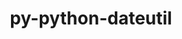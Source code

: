 ---
title: "py-python-dateutil"
layout: cache
categories: [package, develop]
meta: {"compilers": ["none"], "num_specs": 116, "num_specs_by_stack": {"data-vis-sdk": 9, "e4s": 36, "e4s-neoverse-v2": 9, "e4s-oneapi": 15, "e4s-rocm-external": 9, "hep": 13, "ml-darwin-aarch64-mps": 9, "ml-linux-aarch64-cpu": 9, "ml-linux-aarch64-cuda": 9, "ml-linux-x86_64-cpu": 9, "ml-linux-x86_64-cuda": 9, "radiuss": 9, "root": 116}, "oss": ["sequoia", "ubuntu18.04", "ubuntu20.04", "ubuntu22.04", "ubuntu24.04"], "platforms": ["darwin", "linux"], "stacks": ["data-vis-sdk", "e4s", "e4s-neoverse-v2", "e4s-oneapi", "e4s-rocm-external", "hep", "ml-darwin-aarch64-mps", "ml-linux-aarch64-cpu", "ml-linux-aarch64-cuda", "ml-linux-x86_64-cpu", "ml-linux-x86_64-cuda", "radiuss", "root"], "targets": ["aarch64", "neoverse_v2", "x86_64_v3"], "versions": ["2.8.2", "2.9.0.post0"]}
spec_details: [{"compiler": "none", "hash": "2cs3kypixzn5i6v3r3ofcyxymz35wcgu", "os": "ubuntu22.04", "platform": "linux", "size": "-", "stacks": ["e4s", "root"], "target": "x86_64_v3", "variants": ["build_system=python_pip"], "versions": ["2.8.2"]}, {"compiler": "none", "hash": "2vgwq6cmob3glyq5kp55fanhtcfqoigy", "os": "ubuntu22.04", "platform": "linux", "size": "-", "stacks": ["e4s", "root"], "target": "x86_64_v3", "variants": ["build_system=python_pip"], "versions": ["2.8.2"]}, {"compiler": "none", "hash": "2vn6k7btspg2fkabvyj6ni3kaufptyzo", "os": "ubuntu24.04", "platform": "linux", "size": "-", "stacks": ["ml-linux-aarch64-cpu", "ml-linux-aarch64-cuda", "root"], "target": "aarch64", "variants": ["build_system=python_pip"], "versions": ["2.8.2"]}, {"compiler": "none", "hash": "2xnf6o6ayt5737k55rblmiza3g6dmcer", "os": "ubuntu22.04", "platform": "linux", "size": "-", "stacks": ["e4s", "root"], "target": "x86_64_v3", "variants": ["build_system=python_pip"], "versions": ["2.8.2"]}, {"compiler": "none", "hash": "3mdqdhdreyxunzmghwgt6ncoenof6uhm", "os": "sequoia", "platform": "darwin", "size": "-", "stacks": ["ml-darwin-aarch64-mps", "root"], "target": "aarch64", "variants": ["build_system=python_pip"], "versions": ["2.8.2"]}, {"compiler": "none", "hash": "3veau6hjn3rg22g6fhgaz7aiqo2wkq4o", "os": "ubuntu22.04", "platform": "linux", "size": "-", "stacks": ["e4s", "root"], "target": "x86_64_v3", "variants": ["build_system=python_pip"], "versions": ["2.8.2"]}, {"compiler": "none", "hash": "3y62dhllczc5ffli6sjb5gwrn4v67rjs", "os": "ubuntu22.04", "platform": "linux", "size": "-", "stacks": ["hep", "root"], "target": "x86_64_v3", "variants": ["build_system=python_pip"], "versions": ["2.9.0.post0"]}, {"compiler": "none", "hash": "44rj2g4dstu5i44k4hyqinabmwg7pkn2", "os": "ubuntu22.04", "platform": "linux", "size": "-", "stacks": ["e4s-oneapi", "root"], "target": "x86_64_v3", "variants": ["build_system=python_pip"], "versions": ["2.8.2"]}, {"compiler": "none", "hash": "4avdb4hpcg3mvzwnrhdqojddi3236xio", "os": "ubuntu18.04", "platform": "linux", "size": "-", "stacks": ["radiuss", "root"], "target": "x86_64_v3", "variants": ["build_system=python_pip"], "versions": ["2.8.2"]}, {"compiler": "none", "hash": "4c3qkaan77avaomxw4e7hzt6d3qkiyqx", "os": "ubuntu22.04", "platform": "linux", "size": "-", "stacks": ["e4s-oneapi", "root"], "target": "x86_64_v3", "variants": ["build_system=python_pip"], "versions": ["2.8.2"]}, {"compiler": "none", "hash": "4c434yckmbmuhn3hlhu3ju3einhpcrae", "os": "ubuntu22.04", "platform": "linux", "size": "-", "stacks": ["e4s", "root"], "target": "x86_64_v3", "variants": ["build_system=python_pip"], "versions": ["2.8.2"]}, {"compiler": "none", "hash": "4ivisqb7e4tfnh356g5bhangyd2qspaa", "os": "ubuntu20.04", "platform": "linux", "size": "-", "stacks": ["data-vis-sdk", "root"], "target": "x86_64_v3", "variants": ["build_system=python_pip"], "versions": ["2.8.2"]}, {"compiler": "none", "hash": "4kuf437u2nk6v5ide2myqdzqytajgvfb", "os": "ubuntu22.04", "platform": "linux", "size": "-", "stacks": ["e4s", "root"], "target": "x86_64_v3", "variants": ["build_system=python_pip"], "versions": ["2.8.2"]}, {"compiler": "none", "hash": "4lh4dyj232nyr3xzsxn7fr7c2p2khqqw", "os": "ubuntu22.04", "platform": "linux", "size": "-", "stacks": ["e4s", "e4s-rocm-external", "hep", "root"], "target": "x86_64_v3", "variants": ["build_system=python_pip"], "versions": ["2.8.2"]}, {"compiler": "none", "hash": "4qsttntpgzux5c3sddmp5ot5nunjodod", "os": "ubuntu24.04", "platform": "linux", "size": "-", "stacks": ["ml-linux-x86_64-cpu", "ml-linux-x86_64-cuda", "root"], "target": "x86_64_v3", "variants": ["build_system=python_pip"], "versions": ["2.8.2"]}, {"compiler": "none", "hash": "4xyaw3shfei4zn4xamzery2p7pz5kfuu", "os": "ubuntu24.04", "platform": "linux", "size": "-", "stacks": ["ml-linux-x86_64-cpu", "ml-linux-x86_64-cuda", "root"], "target": "x86_64_v3", "variants": ["build_system=python_pip"], "versions": ["2.8.2"]}, {"compiler": "none", "hash": "5c3zoqczqfvj65jfog5scabsggdvnky2", "os": "ubuntu22.04", "platform": "linux", "size": "-", "stacks": ["e4s-oneapi", "root"], "target": "x86_64_v3", "variants": ["build_system=python_pip"], "versions": ["2.8.2"]}, {"compiler": "none", "hash": "5e5mtyaunhckoqb7pzr4mnczkk7sxijp", "os": "ubuntu22.04", "platform": "linux", "size": "-", "stacks": ["e4s", "root"], "target": "x86_64_v3", "variants": ["build_system=python_pip"], "versions": ["2.8.2"]}, {"compiler": "none", "hash": "5f4hh7o34blrg23aoali7jzpxq2m4tgt", "os": "ubuntu24.04", "platform": "linux", "size": "-", "stacks": ["ml-linux-x86_64-cpu", "ml-linux-x86_64-cuda", "root"], "target": "x86_64_v3", "variants": ["build_system=python_pip"], "versions": ["2.8.2"]}, {"compiler": "none", "hash": "5gx2xrw3x4lgqvmlgdetvcbvzjqw4qj6", "os": "ubuntu22.04", "platform": "linux", "size": "-", "stacks": ["e4s", "root"], "target": "x86_64_v3", "variants": ["build_system=python_pip"], "versions": ["2.8.2"]}, {"compiler": "none", "hash": "5k7dwtgvpeqb4ef2uxrhx66srrybqnaq", "os": "ubuntu22.04", "platform": "linux", "size": "-", "stacks": ["e4s-oneapi", "root"], "target": "x86_64_v3", "variants": ["build_system=python_pip"], "versions": ["2.8.2"]}, {"compiler": "none", "hash": "5t357g7ucybhazbwjqnmyipovislwkqr", "os": "ubuntu22.04", "platform": "linux", "size": "-", "stacks": ["hep", "root"], "target": "x86_64_v3", "variants": ["build_system=python_pip"], "versions": ["2.9.0.post0"]}, {"compiler": "none", "hash": "6gqul5ijct4hxzc2nnljwfha7txseny5", "os": "ubuntu22.04", "platform": "linux", "size": "-", "stacks": ["e4s-oneapi", "root"], "target": "x86_64_v3", "variants": ["build_system=python_pip"], "versions": ["2.8.2"]}, {"compiler": "none", "hash": "6jwlsyvna3kqw64np2fxcfsdutzblem2", "os": "ubuntu22.04", "platform": "linux", "size": "-", "stacks": ["e4s", "root"], "target": "x86_64_v3", "variants": ["build_system=python_pip"], "versions": ["2.8.2"]}, {"compiler": "none", "hash": "6lomnkojewhbf7sobp5jppusakbfvdfy", "os": "ubuntu22.04", "platform": "linux", "size": "-", "stacks": ["e4s", "root"], "target": "x86_64_v3", "variants": ["build_system=python_pip"], "versions": ["2.8.2"]}, {"compiler": "none", "hash": "7qelqw36tnqrw5p7aepswftv4g6qrgzn", "os": "ubuntu24.04", "platform": "linux", "size": "-", "stacks": ["ml-linux-x86_64-cpu", "ml-linux-x86_64-cuda", "root"], "target": "x86_64_v3", "variants": ["build_system=python_pip"], "versions": ["2.8.2"]}, {"compiler": "none", "hash": "acbb3num5a6gqfqzgsrr25wqumyyraxn", "os": "ubuntu22.04", "platform": "linux", "size": "-", "stacks": ["e4s-oneapi", "root"], "target": "x86_64_v3", "variants": ["build_system=python_pip"], "versions": ["2.8.2"]}, {"compiler": "none", "hash": "alom2z3lfagsrdsclqlqvbfdl2ahhpko", "os": "ubuntu18.04", "platform": "linux", "size": "-", "stacks": ["radiuss", "root"], "target": "x86_64_v3", "variants": ["build_system=python_pip"], "versions": ["2.8.2"]}, {"compiler": "none", "hash": "aui22cm6an4abax2yjdt7q753tkysrab", "os": "ubuntu22.04", "platform": "linux", "size": "-", "stacks": ["e4s", "root"], "target": "x86_64_v3", "variants": ["build_system=python_pip"], "versions": ["2.8.2"]}, {"compiler": "none", "hash": "bhz6ixhbivp5kowsrs4g2klw72a5gqem", "os": "ubuntu24.04", "platform": "linux", "size": "-", "stacks": ["ml-linux-x86_64-cpu", "ml-linux-x86_64-cuda", "root"], "target": "x86_64_v3", "variants": ["build_system=python_pip"], "versions": ["2.8.2"]}, {"compiler": "none", "hash": "c7csvlv4am3is6r45mkcdn33iolyi65y", "os": "ubuntu22.04", "platform": "linux", "size": "-", "stacks": ["e4s", "root"], "target": "x86_64_v3", "variants": ["build_system=python_pip"], "versions": ["2.9.0.post0"]}, {"compiler": "none", "hash": "ci5asc5yz23nqep7eycbcm5kdjo22aoa", "os": "ubuntu18.04", "platform": "linux", "size": "-", "stacks": ["radiuss", "root"], "target": "x86_64_v3", "variants": ["build_system=python_pip"], "versions": ["2.8.2"]}, {"compiler": "none", "hash": "cjghbep4fan6dqx5mcd77gwzxbiei3ho", "os": "ubuntu22.04", "platform": "linux", "size": "-", "stacks": ["hep", "root"], "target": "x86_64_v3", "variants": ["build_system=python_pip"], "versions": ["2.9.0.post0"]}, {"compiler": "none", "hash": "ckprzr3x6tbtml6v5ztzep7mcdsjuqf3", "os": "ubuntu20.04", "platform": "linux", "size": "-", "stacks": ["data-vis-sdk", "root"], "target": "x86_64_v3", "variants": ["build_system=python_pip"], "versions": ["2.8.2"]}, {"compiler": "none", "hash": "cr5c5cb7p4xjww4wxmtxp73pssxlxcfp", "os": "ubuntu22.04", "platform": "linux", "size": "-", "stacks": ["e4s-neoverse-v2", "root"], "target": "neoverse_v2", "variants": ["build_system=python_pip"], "versions": ["2.8.2"]}, {"compiler": "none", "hash": "cyjqidjisdxaaccncxieg7kqcewyrycs", "os": "ubuntu22.04", "platform": "linux", "size": "-", "stacks": ["e4s", "e4s-rocm-external", "root"], "target": "x86_64_v3", "variants": ["build_system=python_pip"], "versions": ["2.8.2"]}, {"compiler": "none", "hash": "djazfdrk66hx2xjf3q3p6ipuhyzin7hv", "os": "sequoia", "platform": "darwin", "size": "-", "stacks": ["ml-darwin-aarch64-mps", "root"], "target": "aarch64", "variants": ["build_system=python_pip"], "versions": ["2.8.2"]}, {"compiler": "none", "hash": "dvnemitlr374plybcpfm3s325n3j5yqf", "os": "ubuntu24.04", "platform": "linux", "size": "-", "stacks": ["ml-linux-x86_64-cpu", "ml-linux-x86_64-cuda", "root"], "target": "x86_64_v3", "variants": ["build_system=python_pip"], "versions": ["2.8.2"]}, {"compiler": "none", "hash": "e4dq3qrry35zow75hpqtxwxa2pgfexmq", "os": "ubuntu18.04", "platform": "linux", "size": "-", "stacks": ["radiuss", "root"], "target": "x86_64_v3", "variants": ["build_system=python_pip"], "versions": ["2.8.2"]}, {"compiler": "none", "hash": "e5puohxom32b3szaqyztjnb7plpxc24c", "os": "ubuntu22.04", "platform": "linux", "size": "-", "stacks": ["e4s", "root"], "target": "x86_64_v3", "variants": ["build_system=python_pip"], "versions": ["2.8.2"]}, {"compiler": "none", "hash": "e6faqnemgyt4xaloslm67tciemaysnrl", "os": "ubuntu24.04", "platform": "linux", "size": "-", "stacks": ["ml-linux-aarch64-cpu", "ml-linux-aarch64-cuda", "root"], "target": "aarch64", "variants": ["build_system=python_pip"], "versions": ["2.8.2"]}, {"compiler": "none", "hash": "ebr6ygifwsl5s4jpjquxmfrcj5jvctdy", "os": "ubuntu22.04", "platform": "linux", "size": "-", "stacks": ["e4s-oneapi", "root"], "target": "x86_64_v3", "variants": ["build_system=python_pip"], "versions": ["2.8.2"]}, {"compiler": "none", "hash": "ecoltcwvj44ziftcu3xtjsupfzo2vohj", "os": "ubuntu22.04", "platform": "linux", "size": "-", "stacks": ["e4s-oneapi", "root"], "target": "x86_64_v3", "variants": ["build_system=python_pip"], "versions": ["2.8.2"]}, {"compiler": "none", "hash": "ejsaje5srnxeu5gsfv3m26otr26wqwr7", "os": "ubuntu22.04", "platform": "linux", "size": "-", "stacks": ["hep", "root"], "target": "x86_64_v3", "variants": ["build_system=python_pip"], "versions": ["2.9.0.post0"]}, {"compiler": "none", "hash": "emntyvel7bbrfjo4kg4su7ggjwvqk6rl", "os": "ubuntu18.04", "platform": "linux", "size": "-", "stacks": ["radiuss", "root"], "target": "x86_64_v3", "variants": ["build_system=python_pip"], "versions": ["2.8.2"]}, {"compiler": "none", "hash": "epkuyrknr7rqpchwopqfczfqvfqbeyuz", "os": "ubuntu22.04", "platform": "linux", "size": "-", "stacks": ["e4s-oneapi", "root"], "target": "x86_64_v3", "variants": ["build_system=python_pip"], "versions": ["2.8.2"]}, {"compiler": "none", "hash": "fe4amwemxi6r7wtnw6r6dj7givbuaiwv", "os": "ubuntu24.04", "platform": "linux", "size": "-", "stacks": ["ml-linux-x86_64-cpu", "ml-linux-x86_64-cuda", "root"], "target": "x86_64_v3", "variants": ["build_system=python_pip"], "versions": ["2.8.2"]}, {"compiler": "none", "hash": "fjrvsallb3bpi6m2oko6eafgiewuqqjw", "os": "ubuntu22.04", "platform": "linux", "size": "-", "stacks": ["e4s-neoverse-v2", "root"], "target": "neoverse_v2", "variants": ["build_system=python_pip"], "versions": ["2.8.2"]}, {"compiler": "none", "hash": "fwcvtc4o2mv65o3567o3d76fhlwvxsy5", "os": "ubuntu24.04", "platform": "linux", "size": "-", "stacks": ["ml-linux-x86_64-cpu", "ml-linux-x86_64-cuda", "root"], "target": "x86_64_v3", "variants": ["build_system=python_pip"], "versions": ["2.8.2"]}, {"compiler": "none", "hash": "fzju6qzp24wxgg5p5xwkikkdyiwjmwcj", "os": "ubuntu24.04", "platform": "linux", "size": "-", "stacks": ["ml-linux-aarch64-cpu", "ml-linux-aarch64-cuda", "root"], "target": "aarch64", "variants": ["build_system=python_pip"], "versions": ["2.8.2"]}, {"compiler": "none", "hash": "ggemttnw2yfyptxnn2kycd7nzdcpx7we", "os": "ubuntu24.04", "platform": "linux", "size": "-", "stacks": ["ml-linux-aarch64-cpu", "ml-linux-aarch64-cuda", "root"], "target": "aarch64", "variants": ["build_system=python_pip"], "versions": ["2.8.2"]}, {"compiler": "none", "hash": "h4u3gae3nlnh6fcwk5p6x4ct4jub54di", "os": "ubuntu20.04", "platform": "linux", "size": "-", "stacks": ["data-vis-sdk", "root"], "target": "x86_64_v3", "variants": ["build_system=python_pip"], "versions": ["2.8.2"]}, {"compiler": "none", "hash": "hnkfl6wdsypadn3f5a7fi6racq3jg7my", "os": "ubuntu22.04", "platform": "linux", "size": "-", "stacks": ["e4s-neoverse-v2", "root"], "target": "neoverse_v2", "variants": ["build_system=python_pip"], "versions": ["2.8.2"]}, {"compiler": "none", "hash": "i3drzxwh6jklkqrpgncngiwdck3znf2t", "os": "ubuntu22.04", "platform": "linux", "size": "-", "stacks": ["hep", "root"], "target": "x86_64_v3", "variants": ["build_system=python_pip"], "versions": ["2.8.2"]}, {"compiler": "none", "hash": "ilwgh56jslbomivsw4xam4q46rujqphz", "os": "ubuntu22.04", "platform": "linux", "size": "-", "stacks": ["hep", "root"], "target": "x86_64_v3", "variants": ["build_system=python_pip"], "versions": ["2.9.0.post0"]}, {"compiler": "none", "hash": "iquykfuzvjgu5bhyyhtww5jdfz5oft2x", "os": "ubuntu22.04", "platform": "linux", "size": "-", "stacks": ["e4s-oneapi", "root"], "target": "x86_64_v3", "variants": ["build_system=python_pip"], "versions": ["2.8.2"]}, {"compiler": "none", "hash": "jfuobegf56ulhn554fcbvlnv6v6tcgnz", "os": "ubuntu18.04", "platform": "linux", "size": "-", "stacks": ["radiuss", "root"], "target": "x86_64_v3", "variants": ["build_system=python_pip"], "versions": ["2.8.2"]}, {"compiler": "none", "hash": "jjfoxtxygfa5nqpinrfe3q5vfocmbx7b", "os": "ubuntu22.04", "platform": "linux", "size": "-", "stacks": ["e4s", "e4s-rocm-external", "root"], "target": "x86_64_v3", "variants": ["build_system=python_pip"], "versions": ["2.8.2"]}, {"compiler": "none", "hash": "juvlxbegwxninbeng5c33jtt2jf53gsz", "os": "ubuntu22.04", "platform": "linux", "size": "-", "stacks": ["e4s", "root"], "target": "x86_64_v3", "variants": ["build_system=python_pip"], "versions": ["2.8.2"]}, {"compiler": "none", "hash": "k5kughekjxmpwoqmxl6ntrjsyiulrn5l", "os": "ubuntu22.04", "platform": "linux", "size": "-", "stacks": ["e4s-neoverse-v2", "root"], "target": "neoverse_v2", "variants": ["build_system=python_pip"], "versions": ["2.8.2"]}, {"compiler": "none", "hash": "kc4ihsxmja6yi3xjwqgyyjujpa3vhoti", "os": "ubuntu22.04", "platform": "linux", "size": "-", "stacks": ["e4s", "e4s-rocm-external", "root"], "target": "x86_64_v3", "variants": ["build_system=python_pip"], "versions": ["2.8.2"]}, {"compiler": "none", "hash": "kifw5ah65sxa3camfk6k5yhdnkr5gb7i", "os": "ubuntu24.04", "platform": "linux", "size": "-", "stacks": ["ml-linux-aarch64-cpu", "ml-linux-aarch64-cuda", "root"], "target": "aarch64", "variants": ["build_system=python_pip"], "versions": ["2.8.2"]}, {"compiler": "none", "hash": "lac3zqt4egbcnmj4ddvl77wcxakvhkct", "os": "sequoia", "platform": "darwin", "size": "-", "stacks": ["ml-darwin-aarch64-mps", "root"], "target": "aarch64", "variants": ["build_system=python_pip"], "versions": ["2.8.2"]}, {"compiler": "none", "hash": "laokfx6wf72rl3rb3apslhbgynwb7mxd", "os": "ubuntu18.04", "platform": "linux", "size": "-", "stacks": ["radiuss", "root"], "target": "x86_64_v3", "variants": ["build_system=python_pip"], "versions": ["2.8.2"]}, {"compiler": "none", "hash": "lm365jpnxejvjbptjv3rvmzxo7qkrdms", "os": "ubuntu22.04", "platform": "linux", "size": "-", "stacks": ["hep", "root"], "target": "x86_64_v3", "variants": ["build_system=python_pip"], "versions": ["2.8.2"]}, {"compiler": "none", "hash": "lmjqouuectala567x2z7a5xofleofsmg", "os": "ubuntu22.04", "platform": "linux", "size": "-", "stacks": ["e4s", "hep", "root"], "target": "x86_64_v3", "variants": ["build_system=python_pip"], "versions": ["2.8.2"]}, {"compiler": "none", "hash": "lodcsiq5dxu5eecq5udhqwfrg2pzpifa", "os": "ubuntu22.04", "platform": "linux", "size": "-", "stacks": ["e4s", "root"], "target": "x86_64_v3", "variants": ["build_system=python_pip"], "versions": ["2.8.2"]}, {"compiler": "none", "hash": "lpb64ki7flnkal6zlygeon2mjnq2b5ho", "os": "ubuntu20.04", "platform": "linux", "size": "-", "stacks": ["data-vis-sdk", "root"], "target": "x86_64_v3", "variants": ["build_system=python_pip"], "versions": ["2.8.2"]}, {"compiler": "none", "hash": "lsung3vrra672t26ssyusmzkud2lm63s", "os": "sequoia", "platform": "darwin", "size": "-", "stacks": ["ml-darwin-aarch64-mps", "root"], "target": "aarch64", "variants": ["build_system=python_pip"], "versions": ["2.8.2"]}, {"compiler": "none", "hash": "m3thka75jy6mfx5pqfcf6hnfyppp6dkp", "os": "sequoia", "platform": "darwin", "size": "-", "stacks": ["ml-darwin-aarch64-mps", "root"], "target": "aarch64", "variants": ["build_system=python_pip"], "versions": ["2.8.2"]}, {"compiler": "none", "hash": "m6t5a2jq2q7trkzsft6cy2x2mtetpy62", "os": "ubuntu22.04", "platform": "linux", "size": "-", "stacks": ["e4s", "root"], "target": "x86_64_v3", "variants": ["build_system=python_pip"], "versions": ["2.8.2"]}, {"compiler": "none", "hash": "mb3mt6gwaul7y42ufbpbpi7j23ynkjxo", "os": "ubuntu22.04", "platform": "linux", "size": "-", "stacks": ["e4s-oneapi", "root"], "target": "x86_64_v3", "variants": ["build_system=python_pip"], "versions": ["2.8.2"]}, {"compiler": "none", "hash": "mqht7fxxqpnm2h4emfeak6xmz5t2kvqe", "os": "ubuntu22.04", "platform": "linux", "size": "-", "stacks": ["e4s", "root"], "target": "x86_64_v3", "variants": ["build_system=python_pip"], "versions": ["2.8.2"]}, {"compiler": "none", "hash": "mv2fv7rveesh4ehlvas43z35vxmarhze", "os": "ubuntu22.04", "platform": "linux", "size": "-", "stacks": ["e4s-neoverse-v2", "root"], "target": "neoverse_v2", "variants": ["build_system=python_pip"], "versions": ["2.8.2"]}, {"compiler": "none", "hash": "ncjtgj4ypnxn3n6uc7kk6a2hfkbjcl2q", "os": "ubuntu24.04", "platform": "linux", "size": "-", "stacks": ["ml-linux-x86_64-cpu", "ml-linux-x86_64-cuda", "root"], "target": "x86_64_v3", "variants": ["build_system=python_pip"], "versions": ["2.8.2"]}, {"compiler": "none", "hash": "nd5gxdvazpeiuxvjjpmyen5dvyqpgzpn", "os": "ubuntu22.04", "platform": "linux", "size": "-", "stacks": ["e4s", "root"], "target": "x86_64_v3", "variants": ["build_system=python_pip"], "versions": ["2.8.2"]}, {"compiler": "none", "hash": "nedli5ixgc3ux4c7phfguexauo3xn7yt", "os": "ubuntu24.04", "platform": "linux", "size": "-", "stacks": ["ml-linux-aarch64-cpu", "ml-linux-aarch64-cuda", "root"], "target": "aarch64", "variants": ["build_system=python_pip"], "versions": ["2.8.2"]}, {"compiler": "none", "hash": "nn5ilnl3s5lmlbr6hctrby63szfkivqs", "os": "ubuntu18.04", "platform": "linux", "size": "-", "stacks": ["radiuss", "root"], "target": "x86_64_v3", "variants": ["build_system=python_pip"], "versions": ["2.8.2"]}, {"compiler": "none", "hash": "ogmgpbse3x6qpu4ajtkm5kk4g6xpegc5", "os": "ubuntu22.04", "platform": "linux", "size": "-", "stacks": ["e4s", "e4s-rocm-external", "root"], "target": "x86_64_v3", "variants": ["build_system=python_pip"], "versions": ["2.8.2"]}, {"compiler": "none", "hash": "ol7ga5wlwm5cdmqpot26n6ddontpou4j", "os": "ubuntu20.04", "platform": "linux", "size": "-", "stacks": ["data-vis-sdk", "root"], "target": "x86_64_v3", "variants": ["build_system=python_pip"], "versions": ["2.8.2"]}, {"compiler": "none", "hash": "otfufhqgqjb2iyevzerc7dok3wg4z3ir", "os": "ubuntu20.04", "platform": "linux", "size": "-", "stacks": ["data-vis-sdk", "root"], "target": "x86_64_v3", "variants": ["build_system=python_pip"], "versions": ["2.8.2"]}, {"compiler": "none", "hash": "owosvr73v5ggrhut6u3i2evaq4j45eur", "os": "ubuntu22.04", "platform": "linux", "size": "-", "stacks": ["e4s", "root"], "target": "x86_64_v3", "variants": ["build_system=python_pip"], "versions": ["2.8.2"]}, {"compiler": "none", "hash": "p2tz7cdyzu2wojni2ywl5znn5jb47suv", "os": "ubuntu22.04", "platform": "linux", "size": "-", "stacks": ["e4s", "e4s-rocm-external", "root"], "target": "x86_64_v3", "variants": ["build_system=python_pip"], "versions": ["2.8.2"]}, {"compiler": "none", "hash": "p6i3tdfw4vz3hjbz3pr3i53rzzcymxie", "os": "ubuntu22.04", "platform": "linux", "size": "-", "stacks": ["e4s-oneapi", "root"], "target": "x86_64_v3", "variants": ["build_system=python_pip"], "versions": ["2.8.2"]}, {"compiler": "none", "hash": "pfmmarrg2bqyga7v4b3wfgbk26zcgn3x", "os": "ubuntu24.04", "platform": "linux", "size": "-", "stacks": ["ml-linux-aarch64-cpu", "ml-linux-aarch64-cuda", "root"], "target": "aarch64", "variants": ["build_system=python_pip"], "versions": ["2.8.2"]}, {"compiler": "none", "hash": "pzbxcuxyq2ao5u2wx2kkg443p2d4she4", "os": "ubuntu18.04", "platform": "linux", "size": "-", "stacks": ["radiuss", "root"], "target": "x86_64_v3", "variants": ["build_system=python_pip"], "versions": ["2.8.2"]}, {"compiler": "none", "hash": "q36iy7p7m3gqdzpglfh7spozqih6oekh", "os": "ubuntu22.04", "platform": "linux", "size": "-", "stacks": ["e4s", "root"], "target": "x86_64_v3", "variants": ["build_system=python_pip"], "versions": ["2.8.2"]}, {"compiler": "none", "hash": "qcdd42wf5doqkxvdevrk3itj6blgi6qb", "os": "ubuntu22.04", "platform": "linux", "size": "-", "stacks": ["e4s-neoverse-v2", "root"], "target": "neoverse_v2", "variants": ["build_system=python_pip"], "versions": ["2.8.2"]}, {"compiler": "none", "hash": "qdq6hqwn44q2oplzzlk223pyad77tmme", "os": "ubuntu22.04", "platform": "linux", "size": "-", "stacks": ["e4s", "e4s-rocm-external", "root"], "target": "x86_64_v3", "variants": ["build_system=python_pip"], "versions": ["2.8.2"]}, {"compiler": "none", "hash": "reafpa42xghyf3tw3zctmvyqzntjjecv", "os": "ubuntu22.04", "platform": "linux", "size": "-", "stacks": ["e4s-oneapi", "root"], "target": "x86_64_v3", "variants": ["build_system=python_pip"], "versions": ["2.8.2"]}, {"compiler": "none", "hash": "rh2dk2umvsxjp5yfzyz6ebesee345fln", "os": "ubuntu22.04", "platform": "linux", "size": "-", "stacks": ["hep", "root"], "target": "x86_64_v3", "variants": ["build_system=python_pip"], "versions": ["2.8.2"]}, {"compiler": "none", "hash": "rjvkkawv7gq5ccmkkmvilaosqxsytnc2", "os": "ubuntu22.04", "platform": "linux", "size": "-", "stacks": ["e4s-neoverse-v2", "root"], "target": "neoverse_v2", "variants": ["build_system=python_pip"], "versions": ["2.8.2"]}, {"compiler": "none", "hash": "rpjfopko7cve6nzhjxhwpwhaknbqmlg4", "os": "ubuntu22.04", "platform": "linux", "size": "-", "stacks": ["e4s-neoverse-v2", "root"], "target": "neoverse_v2", "variants": ["build_system=python_pip"], "versions": ["2.8.2"]}, {"compiler": "none", "hash": "rqxqi5qp2ggbdecwyqsqfypjpnxyb63m", "os": "sequoia", "platform": "darwin", "size": "-", "stacks": ["ml-darwin-aarch64-mps", "root"], "target": "aarch64", "variants": ["build_system=python_pip"], "versions": ["2.8.2"]}, {"compiler": "none", "hash": "s2v6j22qlll7pnhminh2tcf6yhl7lbeu", "os": "sequoia", "platform": "darwin", "size": "-", "stacks": ["ml-darwin-aarch64-mps", "root"], "target": "aarch64", "variants": ["build_system=python_pip"], "versions": ["2.8.2"]}, {"compiler": "none", "hash": "sa7mc4pakba2mlog47z5asrw4vruz6pr", "os": "ubuntu22.04", "platform": "linux", "size": "-", "stacks": ["hep", "root"], "target": "x86_64_v3", "variants": ["build_system=python_pip"], "versions": ["2.8.2"]}, {"compiler": "none", "hash": "skyjmlhd6uj72soxvbobuffietfzvq2h", "os": "ubuntu22.04", "platform": "linux", "size": "-", "stacks": ["e4s", "root"], "target": "x86_64_v3", "variants": ["build_system=python_pip"], "versions": ["2.8.2"]}, {"compiler": "none", "hash": "sonu2ujdajyrgrjqtotcj3oz2hfxikcs", "os": "ubuntu20.04", "platform": "linux", "size": "-", "stacks": ["data-vis-sdk", "root"], "target": "x86_64_v3", "variants": ["build_system=python_pip"], "versions": ["2.8.2"]}, {"compiler": "none", "hash": "sxw5q5wihzyfw55wvzfit52wwjlgw3u7", "os": "ubuntu22.04", "platform": "linux", "size": "-", "stacks": ["e4s", "root"], "target": "x86_64_v3", "variants": ["build_system=python_pip"], "versions": ["2.8.2"]}, {"compiler": "none", "hash": "t5lccpkd6gzrdg42wj6gs2qlex7clxka", "os": "sequoia", "platform": "darwin", "size": "-", "stacks": ["ml-darwin-aarch64-mps", "root"], "target": "aarch64", "variants": ["build_system=python_pip"], "versions": ["2.8.2"]}, {"compiler": "none", "hash": "tibmae236juopbtqhirq7t6axel4bnrf", "os": "ubuntu22.04", "platform": "linux", "size": "-", "stacks": ["e4s", "e4s-rocm-external", "root"], "target": "x86_64_v3", "variants": ["build_system=python_pip"], "versions": ["2.8.2"]}, {"compiler": "none", "hash": "tiuv7yihxrfx7ovalzah4yvgarrekcx6", "os": "ubuntu22.04", "platform": "linux", "size": "-", "stacks": ["e4s", "e4s-rocm-external", "root"], "target": "x86_64_v3", "variants": ["build_system=python_pip"], "versions": ["2.8.2"]}, {"compiler": "none", "hash": "tne6ykkva675nvjxw4sjtagrfec7utjr", "os": "ubuntu22.04", "platform": "linux", "size": "-", "stacks": ["e4s-oneapi", "root"], "target": "x86_64_v3", "variants": ["build_system=python_pip"], "versions": ["2.8.2"]}, {"compiler": "none", "hash": "uybsdimnvzukj6iafp3xqto3vk3utmpz", "os": "ubuntu22.04", "platform": "linux", "size": "-", "stacks": ["e4s", "root"], "target": "x86_64_v3", "variants": ["build_system=python_pip"], "versions": ["2.8.2"]}, {"compiler": "none", "hash": "vamrshebwwdx5rlhsquujsk62ytgm73p", "os": "ubuntu22.04", "platform": "linux", "size": "-", "stacks": ["e4s", "root"], "target": "x86_64_v3", "variants": ["build_system=python_pip"], "versions": ["2.8.2"]}, {"compiler": "none", "hash": "vffobabcexnzy6tsh4rrhwz6wvve6u3q", "os": "ubuntu22.04", "platform": "linux", "size": "-", "stacks": ["e4s-neoverse-v2", "root"], "target": "neoverse_v2", "variants": ["build_system=python_pip"], "versions": ["2.8.2"]}, {"compiler": "none", "hash": "vhf6ioftdxiucgcxh3vx2hasrv4rgdsz", "os": "ubuntu22.04", "platform": "linux", "size": "-", "stacks": ["e4s", "root"], "target": "x86_64_v3", "variants": ["build_system=python_pip"], "versions": ["2.8.2"]}, {"compiler": "none", "hash": "vtlhzcl2e7x3ht45xoz2vlreeo3kt3il", "os": "ubuntu20.04", "platform": "linux", "size": "-", "stacks": ["data-vis-sdk", "root"], "target": "x86_64_v3", "variants": ["build_system=python_pip"], "versions": ["2.8.2"]}, {"compiler": "none", "hash": "w2gzucyacvkdrtwhq43rjq7wkeowzfqo", "os": "ubuntu24.04", "platform": "linux", "size": "-", "stacks": ["ml-linux-aarch64-cpu", "ml-linux-aarch64-cuda", "root"], "target": "aarch64", "variants": ["build_system=python_pip"], "versions": ["2.8.2"]}, {"compiler": "none", "hash": "wjnnmngpgxdwcl6i3vw5ims2daxsz7ev", "os": "ubuntu20.04", "platform": "linux", "size": "-", "stacks": ["data-vis-sdk", "root"], "target": "x86_64_v3", "variants": ["build_system=python_pip"], "versions": ["2.8.2"]}, {"compiler": "none", "hash": "wspyobagdwxsxmfz3n5lhmnvs3yyfuhy", "os": "sequoia", "platform": "darwin", "size": "-", "stacks": ["ml-darwin-aarch64-mps", "root"], "target": "aarch64", "variants": ["build_system=python_pip"], "versions": ["2.8.2"]}, {"compiler": "none", "hash": "x2lhihupyd5fnvjokdbazgwlsd4lopig", "os": "ubuntu22.04", "platform": "linux", "size": "-", "stacks": ["hep", "root"], "target": "x86_64_v3", "variants": ["build_system=python_pip"], "versions": ["2.9.0.post0"]}, {"compiler": "none", "hash": "xyh2odl3j5vbtgx5jkvxuwiugeajdkqp", "os": "ubuntu22.04", "platform": "linux", "size": "-", "stacks": ["e4s", "root"], "target": "x86_64_v3", "variants": ["build_system=python_pip"], "versions": ["2.8.2"]}, {"compiler": "none", "hash": "y4a77wig6bd7iv34ccckh4wrjftvwjg3", "os": "ubuntu22.04", "platform": "linux", "size": "-", "stacks": ["hep", "root"], "target": "x86_64_v3", "variants": ["build_system=python_pip"], "versions": ["2.9.0.post0"]}, {"compiler": "none", "hash": "ymxcikxxqt4rlzgfpte5nsi7el6rf3uw", "os": "ubuntu24.04", "platform": "linux", "size": "-", "stacks": ["ml-linux-aarch64-cpu", "ml-linux-aarch64-cuda", "root"], "target": "aarch64", "variants": ["build_system=python_pip"], "versions": ["2.8.2"]}, {"compiler": "none", "hash": "z4f3qeelp2sswj2dsoahjjlutofallw7", "os": "ubuntu22.04", "platform": "linux", "size": "-", "stacks": ["e4s-oneapi", "root"], "target": "x86_64_v3", "variants": ["build_system=python_pip"], "versions": ["2.8.2"]}]
---